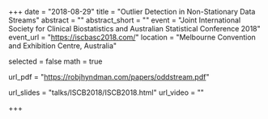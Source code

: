 +++
date = "2018-08-29"
title = "Outlier Detection in Non-Stationary Data Streams"
abstract = ""
abstract_short = ""
event = "Joint International Society for Clinical Biostatistics and Australian Statistical Conference 2018" 
event_url = "https://iscbasc2018.com/"
location = "Melbourne Convention and Exhibition Centre, Australia"
  
  
selected = false
math = true
  
url_pdf = "https://robjhyndman.com/papers/oddstream.pdf"
  
url_slides = "talks/ISCB2018/ISCB2018.html"
url_video = ""
  
+++
    
    
    
    